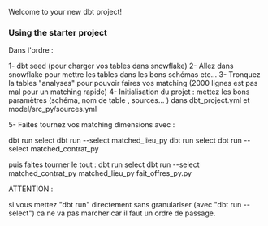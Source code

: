 Welcome to your new dbt project!

### Using the starter project



Dans l'ordre : 

1- dbt seed (pour charger vos tables dans snowflake)
2- Allez dans snowflake pour mettre les tables dans les bons schémas etc...
3- Tronquez la tables "analyses" pour pouvoir faires vos matching (2000 lignes est pas mal pour un matching rapide)
4- Initialisation du projet : mettez les bons paramètres (schéma, nom de table , sources... ) dans dbt_project.yml et model/src_py/sources.yml

5- Faites tournez vos matching dimensions avec : 

dbt run select dbt run --select matched_lieu_py
dbt run select dbt run --select matched_contrat_py


puis faites tourner le tout :  dbt run select dbt run --select matched_contrat_py matched_lieu_py fait_offres_py.py


ATTENTION : 

si vous mettez "dbt run" directement sans granulariser (avec "dbt run --select") ca ne va pas marcher car il faut un ordre de passage. 
